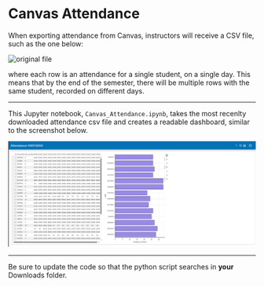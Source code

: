 # Canvas Attendance
When exporting attendance from Canvas, instructors will receive a CSV file, such as the one below:

![original file](csv_attendance.png)

where each row is an attendance for a single student, on a single day. This means that by the end of the semester, there will be multiple rows with the same student, recorded on different days.

---

This Jupyter notebook, ```Canvas_Attendance.ipynb```, takes the most recenlty downloaded attendance csv file and creates a readable dashboard, similar to the screenshot below.

![dashboard](dashboard.png)

---
Be sure to update the code so that the python script searches in **your** Downloads folder. 
